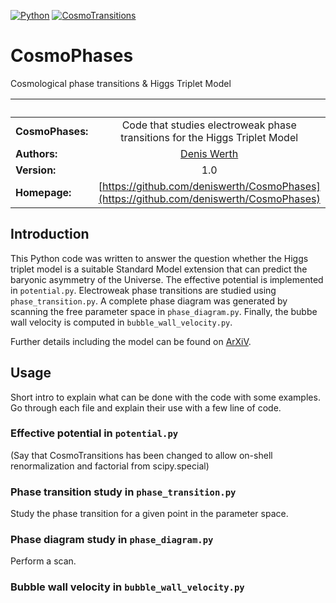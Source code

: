 [![Python](https://img.shields.io/badge/python-3.8.2-blue.svg)](https://python.org)
[![CosmoTransitions](https://img.shields.io/badge/CosmoTransitions-2.0.2-orange.svg)](https://clwainwright.github.io/CosmoTransitions/)

# CosmoPhases

Cosmological phase transitions &amp; Higgs Triplet Model

| &nbsp;        | &nbsp;           |
| ------------- |:-------------:|
|**CosmoPhases:**  | Code that studies electroweak phase transitions for the Higgs Triplet Model|
| **Authors:**  |[Denis Werth](https://github.com/deniswerth)|
| **Version:**  | 1.0|
| **Homepage:**  | [https://github.com/deniswerth/CosmoPhases](https://github.com/deniswerth/CosmoPhases)|

## Introduction
This Python code was written to answer the question whether the Higgs triplet model is a suitable Standard Model extension that can predict the baryonic asymmetry of the Universe. The effective potential is implemented in `potential.py`. Electroweak phase transitions are studied using `phase_transition.py`. A complete phase diagram was generated by scanning the free parameter space in `phase_diagram.py`. Finally, the bubbe wall velocity is computed in `bubble_wall_velocity.py`.

Further details including the model can be found on [ArXiV](https://github.com/deniswerth/CosmoPhases).

## Usage
Short intro to explain what can be done with the code with some examples. Go through each file and explain their use with a few line of code.

### Effective potential in `potential.py`
(Say that CosmoTransitions has been changed to allow on-shell renormalization and factorial from scipy.special)

### Phase transition study in `phase_transition.py`
Study the phase transition for a given point in the parameter space.

### Phase diagram study in `phase_diagram.py`
Perform a scan.

### Bubble wall velocity in `bubble_wall_velocity.py`



